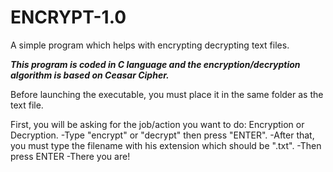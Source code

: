 # ENCRYPT-1.0
A simple program which helps with encrypting decrypting text files.

***This program is coded in C language and the encryption/decryption algorithm is based on Ceasar Cipher.***

Before launching the executable, you must place it in the same folder as the text file.

First,  you will be asking for the job/action you want to do: Encryption or Decryption.
-Type "encrypt" or "decrypt" then press "ENTER".
-After that, you must type the filename with his extension which should be ".txt".
-Then press ENTER
-There you are!

